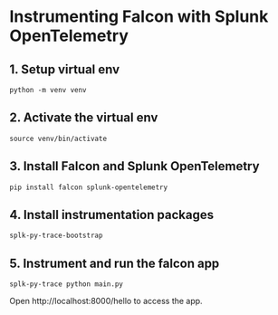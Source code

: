 # Instrumenting Falcon with Splunk OpenTelemetry

## 1. Setup virtual env

```
python -m venv venv
```

## 2. Activate the virtual env

```
source venv/bin/activate
```

## 3. Install Falcon and Splunk OpenTelemetry

```
pip install falcon splunk-opentelemetry
```

## 4. Install instrumentation packages

```
splk-py-trace-bootstrap
```

## 5. Instrument and run the falcon app

```
splk-py-trace python main.py
```

Open http://localhost:8000/hello to access the app.



